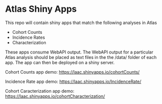 # Atlas Shiny Apps

This repo will contain shiny apps that match the following analyses in Atlas

* Cohort Counts
* Incidence Rates
* Characterization

These apps consume WebAPI output. The WebAPI output for a particular Atlas
analysis should be placed as text files in the the /data/ folder of each app.
The app can then be deployed on a shiny server.

Cohort Counts app demo:  https://laac.shinyapps.io/cohortCounts/

Incidence Rate app demo:  https://laac.shinyapps.io/IncidenceRate/

Cohort Caracterization app demo: https://laac.shinyapps.io/cohortCharacterization/
